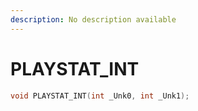```yaml
---
description: No description available 
---
```


# PLAYSTAT_INT

```cpp
void PLAYSTAT_INT(int _Unk0, int _Unk1);
```